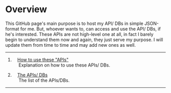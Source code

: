# Overview

This GitHub page's main purpose is to host my API/ DBs in simple JSON-format for me. But, whoever wants to, can access and use the API/ DBs, if he's interested. These APIs are not high-level one at all, in fact I barely begin to understand them now and again, they just serve my purpose. I will update them from time to time and may add new ones as well.

---

1. &emsp;[How to use these "APIs"](https://harapi37.github.io/how_to/) <br> 
&emsp;   Explanation on how to use these APIs/ DBs.

2. &emsp;[The APIs/ DBs](https://harapi37.github.io/apis/) <br>
&emsp;   The list of the APIs/DBs.

---
